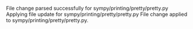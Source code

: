 File change parsed successfully for sympy/printing/pretty/pretty.py
Applying file update for sympy/printing/pretty/pretty.py
File change applied to sympy/printing/pretty/pretty.py.

